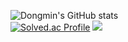 ![Dongmin's GitHub stats](https://github-readme-stats.vercel.app/api?username=NKIWI0310&show_icons=true&theme=radical)        
[![Solved.ac Profile](http://mazassumnida.wtf/api/v2/generate_badge?boj=xampak)](https://solved.ac/xampak/)
![](https://leetcard.nkiwi/leetcode?site=cn)
